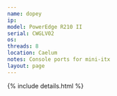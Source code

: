 ```yaml
---
name: dopey
ip: 
model: PowerEdge R210 II
serial: CWGLV02
os: 
threads: 8
location: Caelum
notes: Console ports for mini-itx
layout: page
---
```

{% include details.html %} 

